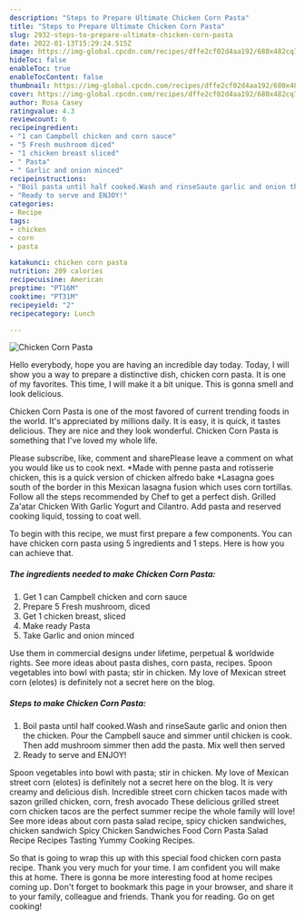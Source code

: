 ```yaml
---
description: "Steps to Prepare Ultimate Chicken Corn Pasta"
title: "Steps to Prepare Ultimate Chicken Corn Pasta"
slug: 2932-steps-to-prepare-ultimate-chicken-corn-pasta
date: 2022-01-13T15:29:24.515Z
image: https://img-global.cpcdn.com/recipes/dffe2cf02d4aa192/680x482cq70/chicken-corn-pasta-recipe-main-photo.jpg
hideToc: false
enableToc: true
enableTocContent: false
thumbnail: https://img-global.cpcdn.com/recipes/dffe2cf02d4aa192/680x482cq70/chicken-corn-pasta-recipe-main-photo.jpg
cover: https://img-global.cpcdn.com/recipes/dffe2cf02d4aa192/680x482cq70/chicken-corn-pasta-recipe-main-photo.jpg
author: Rosa Casey
ratingvalue: 4.3
reviewcount: 6
recipeingredient:
- "1 can Campbell chicken and corn sauce"
- "5 Fresh mushroom diced"
- "1 chicken breast sliced"
- " Pasta"
- " Garlic and onion minced"
recipeinstructions:
- "Boil pasta until half cooked.Wash and rinseSaute garlic and onion then the chicken. Pour the Campbell sauce and simmer until chicken is cook. Then add mushroom simmer then add the pasta. Mix well then served"
- "Ready to serve and ENJOY!"
categories:
- Recipe
tags:
- chicken
- corn
- pasta

katakunci: chicken corn pasta 
nutrition: 209 calories
recipecuisine: American
preptime: "PT16M"
cooktime: "PT31M"
recipeyield: "2"
recipecategory: Lunch

---
```



![Chicken Corn Pasta](https://img-global.cpcdn.com/recipes/dffe2cf02d4aa192/680x482cq70/chicken-corn-pasta-recipe-main-photo.jpg)

Hello everybody, hope you are having an incredible day today. Today, I will show you a way to prepare a distinctive dish, chicken corn pasta. It is one of my favorites. This time, I will make it a bit unique. This is gonna smell and look delicious.

Chicken Corn Pasta is one of the most favored of current trending foods in the world. It's appreciated by millions daily. It is easy, it is quick, it tastes delicious. They are nice and they look wonderful. Chicken Corn Pasta is something that I've loved my whole life.

Please subscribe, like, comment and sharePlease leave a comment on what you would like us to cook next. *Made with penne pasta and rotisserie chicken, this is a quick version of chicken alfredo bake *Lasagna goes south of the border in this Mexican lasagna fusion which uses corn tortillas. Follow all the steps recommended by Chef to get a perfect dish. Grilled Za&#39;atar Chicken With Garlic Yogurt and Cilantro. Add pasta and reserved cooking liquid, tossing to coat well.


To begin with this recipe, we must first prepare a few components. You can have chicken corn pasta using 5 ingredients and 1 steps. Here is how you can achieve that.

<!--inarticleads1-->

##### The ingredients needed to make Chicken Corn Pasta:

1. Get 1 can Campbell chicken and corn sauce
1. Prepare 5 Fresh mushroom, diced
1. Get 1 chicken breast, sliced
1. Make ready  Pasta
1. Take  Garlic and onion minced


Use them in commercial designs under lifetime, perpetual & worldwide rights. See more ideas about pasta dishes, corn pasta, recipes. Spoon vegetables into bowl with pasta; stir in chicken. My love of Mexican street corn (elotes) is definitely not a secret here on the blog. 

<!--inarticleads2-->

##### Steps to make Chicken Corn Pasta:

1. Boil pasta until half cooked.Wash and rinseSaute garlic and onion then the chicken. Pour the Campbell sauce and simmer until chicken is cook. Then add mushroom simmer then add the pasta. Mix well then served
1. Ready to serve and ENJOY!

Spoon vegetables into bowl with pasta; stir in chicken. My love of Mexican street corn (elotes) is definitely not a secret here on the blog. It is very creamy and delicious dish. Incredible street corn chicken tacos made with sazon grilled chicken, corn, fresh avocado These delicious grilled street corn chicken tacos are the perfect summer recipe the whole family will love! See more ideas about corn pasta salad recipe, spicy chicken sandwiches, chicken sandwich Spicy Chicken Sandwiches Food Corn Pasta Salad Recipe Recipes Tasting Yummy Cooking Recipes. 

So that is going to wrap this up with this special food chicken corn pasta recipe. Thank you very much for your time. I am confident you will make this at home. There is gonna be more interesting food at home recipes coming up. Don't forget to bookmark this page in your browser, and share it to your family, colleague and friends. Thank you for reading. Go on get cooking!
